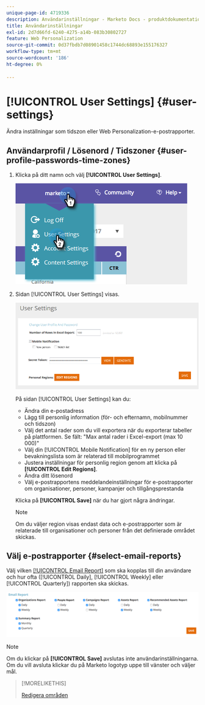 ```yaml
---
unique-page-id: 4719336
description: Användarinställningar - Marketo Docs - produktdokumentation
title: Användarinställningar
exl-id: 2d7d66fd-6240-4275-a14b-083b30802727
feature: Web Personalization
source-git-commit: 0d37fbdb7d08901458c1744dc68893e155176327
workflow-type: tm+mt
source-wordcount: '186'
ht-degree: 0%

---
```


# [!UICONTROL User Settings] {#user-settings}

Ändra inställningar som tidszon eller Web Personalization-e-postrapporter.

## Användarprofil / Lösenord / Tidszoner {#user-profile-passwords-time-zones}

1. Klicka på ditt namn och välj **[!UICONTROL User Settings]**.

   ![](assets/one.png)

1. Sidan [!UICONTROL User Settings] visas.

   ![](assets/two.png)

   På sidan [!UICONTROL User Settings] kan du:

   * Ändra din e-postadress
   * Lägg till personlig information (för- och efternamn, mobilnummer och tidszon)
   * Välj det antal rader som du vill exportera när du exporterar tabeller på plattformen. Se fält: &quot;Max antal rader i Excel-export (max 10 000)&quot;
   * Välj din [!UICONTROL Mobile Notification] för en ny person eller bevakningslista som är relaterad till mobilprogrammet
   * Justera inställningar för personlig region genom att klicka på **[!UICONTROL Edit Regions]**.
   * Ändra ditt lösenord
   * Välj e-postrapportens meddelandeinställningar för e-postrapporter om organisationer, personer, kampanjer och tillgångsprestanda

   Klicka på **[!UICONTROL Save]** när du har gjort några ändringar.

   >[!NOTE]
   >
   >Om du väljer region visas endast data och e-postrapporter som är relaterade till organisationer och personer från det definierade området skickas.

## Välj e-postrapporter {#select-email-reports}

Välj vilken [[!UICONTROL Email Report]](/help/marketo/product-docs/web-personalization/reporting-for-web-personalization/email-reports.md) som ska kopplas till din användare och hur ofta ([!UICONTROL Daily], [!UICONTROL Weekly] eller [!UICONTROL Quarterly]) rapporten ska skickas.

![](assets/three.png)

>[!NOTE]
>
>Om du klickar på **[!UICONTROL Save]** avslutas inte användarinställningarna. Om du vill avsluta klickar du på Marketo logotyp uppe till vänster och väljer mål.

>[!MORELIKETHIS]
>
>[Redigera områden](/help/marketo/product-docs/web-personalization/getting-started/edit-regions.md)
